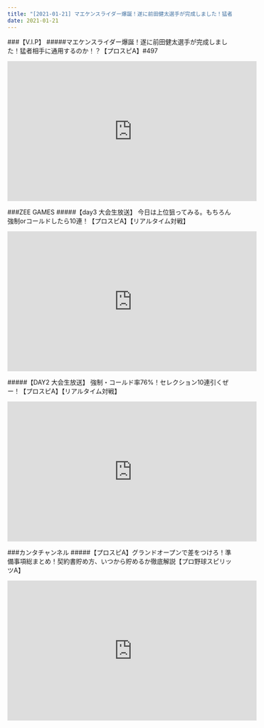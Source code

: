 ```yaml
---
title: "[2021-01-21] マエケンスライダー爆誕！遂に前田健太選手が完成しました！猛者相手に通用するのか！？【プロスピA】#497 他"
date: 2021-01-21
---
```

###【V.I.P】
#####マエケンスライダー爆誕！遂に前田健太選手が完成しました！猛者相手に通用するのか！？【プロスピA】#497
<iframe width="560" height="315" src="https://www.youtube.com/embed/Ou_6tz9BasI" frameborder="0" allow="accelerometer; autoplay; clipboard-write; encrypted-media; gyroscope; picture-in-picture" allowfullscreen></iframe>

###ZEE GAMES
#####【day3 大会生放送】 今日は上位狙ってみる。もちろん強制orコールドしたら10連！【プロスピA】【リアルタイム対戦】
<iframe width="560" height="315" src="https://www.youtube.com/embed/0QagqdSlJSg" frameborder="0" allow="accelerometer; autoplay; clipboard-write; encrypted-media; gyroscope; picture-in-picture" allowfullscreen></iframe>

#####【DAY2 大会生放送】 強制・コールド率76%！セレクション10連引くぜー！【プロスピA】【リアルタイム対戦】
<iframe width="560" height="315" src="https://www.youtube.com/embed/F3G5kaCqQyc" frameborder="0" allow="accelerometer; autoplay; clipboard-write; encrypted-media; gyroscope; picture-in-picture" allowfullscreen></iframe>

###カンタチャンネル
#####【プロスピA】グランドオープンで差をつけろ！準備事項総まとめ！契約書貯め方、いつから貯めるか徹底解説【プロ野球スピリッツA】
<iframe width="560" height="315" src="https://www.youtube.com/embed/bUwemZ3v89U" frameborder="0" allow="accelerometer; autoplay; clipboard-write; encrypted-media; gyroscope; picture-in-picture" allowfullscreen></iframe>


